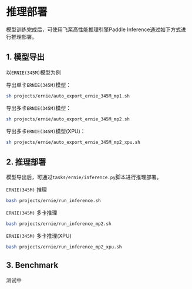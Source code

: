 # 推理部署

模型训练完成后，可使用飞桨高性能推理引擎Paddle Inference通过如下方式进行推理部署。

## 1. 模型导出

以`ERNIE(345M)`模型为例


导出单卡`ERNIE(345M)`模型：
```bash
sh projects/ernie/auto_export_ernie_345M_mp1.sh
```

导出多卡`ERNIE(345M)`模型：
```bash
sh projects/ernie/auto_export_ernie_345M_mp2.sh
```

导出多卡`ERNIE(345M)`模型(XPU)：
```bash
sh projects/ernie/auto_export_ernie_345M_mp2_xpu.sh
```

## 2. 推理部署

模型导出后，可通过`tasks/ernie/inference.py`脚本进行推理部署。

`ERNIE(345M)` 推理
```bash
bash projects/ernie/run_inference.sh
```

`ERNIE(345M)` 多卡推理
```bash
bash projects/ernie/run_inference_mp2.sh
```

`ERNIE(345M)` 多卡推理(XPU)
```bash
bash projects/ernie/run_inference_mp2_xpu.sh
```

## 3. Benchmark

测试中
